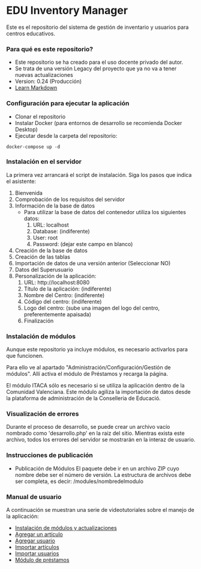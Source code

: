 # EDU Inventory Manager #

Este es el repositorio del sistema de gestión de inventario y usuarios para centros educativos.

### Para qué es este repositorio? ###

* Este repositorio se ha creado para el uso docente privado del autor.
* Se trata de una versión Legacy del proyecto que ya no va a tener nuevas actualizaciones
* Version: 0.24 (Producción)
* [Learn Markdown](https://bitbucket.org/tutorials/markdowndemo)

### Configuración para ejecutar la aplicación ###

* Clonar el repositorio
* Instalar Docker (para entornos de desarrollo se recomienda Docker Desktop)
* Ejecutar desde la carpeta del repositorio:
~~~~
docker-compose up -d
~~~~

### Instalación en el servidor ###
La primera vez arrancará el script de instalación. Siga los pasos que indica el asistente:
1. Bienvenida
2. Comprobación de los requisitos del servidor
3. Información de la base de datos
   * Para utilizar la base de datos del contenedor utiliza los siguientes datos:
     1. URL: localhost
     2. Database: (indiferente)
     3. User: root
     4. Password: (dejar este campo en blanco)
4. Creación de la base de datos
5. Creación de las tablas
6. Importación de datos de una versión anterior (Seleccionar NO)
7. Datos del Superusuario
8. Personalización de la aplicación:
   1. URL: http://localhost:8080
   2. Título de la aplicación: (indiferente)
   3. Nombre del Centro: (indiferente)
   4. Código del centro: (indiferente)
   5. Logo del centro: (sube una imagen del logo del centro, preferentemente apaisada)
   6. Finalización

### Instalación de módulos ###
Aunque este repositorio ya incluye módulos, es necesario activarlos para que funcionen.

Para ello ve al apartado "Administración/Configuración/Gestión de módulos". Allí activa el módulo de Préstamos y recarga la página.


El módulo ITACA sólo es necesario si se utiliza la aplicación dentro de la Comunidad Valenciana. Este módulo agiliza la importación
de datos desde la plataforma de administración de la Conselleria de Educació.
### Visualización de errores ###
Durante el proceso de desarrollo, se puede crear un archivo vacío nombrado como 'desarrollo.php' en la raiz del sitio.
Mientras exista este archivo, todos los errores del servidor se mostrarán en la interaz de usuario.

### Instrucciones de publicación ###

* Publicación de Módulos
El paquete debe ir en un archivo ZIP cuyo nombre debe ser el número de versión.
La estructura de archivos debe ser completa, es decir:
/modules/nombredelmodulo  

### Manual de usuario ###
 A continuación se muestran una serie de videotutoriales sobre el manejo de la aplicación:
 
* [Instalación de módulos y actualizaciones](https://youtu.be/MGE0ESBS6Fs)
* [Agregar un artículo](https://youtu.be/QNltPF6zXHs)
* [Agregar usuario](https://youtu.be/Sh_msvgBg_0)
* [Importar artículos](https://youtu.be/-UXfaHuOxVQ)
* [Importar usuarios](https://youtu.be/JWIGpPzHJ5k)
* [Módulo de préstamos](https://youtu.be/kRRLB4_dyY0)